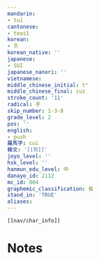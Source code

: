 ```yaml
---
mandarin:
- tuī
cantonese:
- teoi1
korean:
- 추
korean_native: ''
japanese:
- SUI
japanese_nanori: ''
vietnamese:
middle_chinese_initial: tʰ
middle_chinese_final: iuɪ
stroke_count: '11'
radical: 手
skip_number: 1-3-8
grade_level: 2
pos: ''
english:
- push
羅馬字: cui
韓文: '[[취]]'
joyo_level: ''
hsk_level: ''
hanmun_edu_level: 中
danayo_id: 2112
mc_id: 804
graphemic_classification: 隹
stand_in: 'TRUE'
aliases:
---
```

```meta-bind-embed
[[nav/char_info]]
```

# Notes
